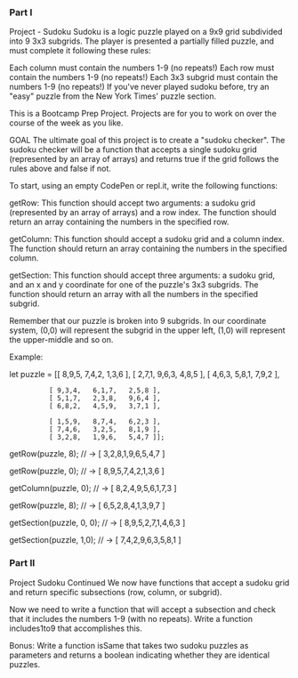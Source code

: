 ### Part I
Project - Sudoku
Sudoku is a logic puzzle played on a 9x9 grid subdivided into 9 3x3 subgrids. The player is presented a partially filled puzzle, and must complete it following these rules:

Each column must contain the numbers 1-9 (no repeats!)
Each row must contain the numbers 1-9 (no repeats!)
Each 3x3 subgrid must contain the numbers 1-9 (no repeats!)
If you've never played sudoku before, try an "easy" puzzle from the New York Times' puzzle section.

This is a Bootcamp Prep Project. Projects are for you to work on over the course of the week as you like.

GOAL
The ultimate goal of this project is to create a "sudoku checker". The sudoku checker will be a function that accepts a single sudoku grid (represented by an array of arrays) and returns true if the grid follows the rules above and false if not.

To start, using an empty CodePen or repl.it, write the following functions:

getRow: This function should accept two arguments: a sudoku grid (represented by an array of arrays) and a row index. The function should return an array containing the numbers in the specified row.

getColumn: This function should accept a sudoku grid and a column index. The function should return an array containing the numbers in the specified column.

getSection: This function should accept three arguments: a sudoku grid, and an x and y coordinate for one of the puzzle's 3x3 subgrids. The function should return an array with all the numbers in the specified subgrid.

Remember that our puzzle is broken into 9 subgrids. In our coordinate system, (0,0) will represent the subgrid in the upper left, (1,0) will represent the upper-middle and so on.

Example:

let puzzle = [[ 8,9,5,   7,4,2,   1,3,6 ],
              [ 2,7,1,   9,6,3,   4,8,5 ],
              [ 4,6,3,   5,8,1,   7,9,2 ],

              [ 9,3,4,   6,1,7,   2,5,8 ],
              [ 5,1,7,   2,3,8,   9,6,4 ],
              [ 6,8,2,   4,5,9,   3,7,1 ],

              [ 1,5,9,   8,7,4,   6,2,3 ],
              [ 7,4,6,   3,2,5,   8,1,9 ],
              [ 3,2,8,   1,9,6,   5,4,7 ]];


getRow(puzzle, 8);
// -> [ 3,2,8,1,9,6,5,4,7 ]

getRow(puzzle, 0);
// -> [ 8,9,5,7,4,2,1,3,6 ]

getColumn(puzzle, 0);
// -> [ 8,2,4,9,5,6,1,7,3 ]

getRow(puzzle, 8);
// -> [ 6,5,2,8,4,1,3,9,7 ]

getSection(puzzle, 0, 0);
// -> [ 8,9,5,2,7,1,4,6,3 ]

getSection(puzzle, 1,0);
// -> [ 7,4,2,9,6,3,5,8,1 ]

### Part II
Project Sudoku Continued
We now have functions that accept a sudoku grid and return specific subsections (row, column, or subgrid).

Now we need to write a function that will accept a subsection and check that it includes the numbers 1-9 (with no repeats). Write a function includes1to9 that accomplishes this.

Bonus:  Write a function isSame that takes two sudoku puzzles as parameters and returns a boolean indicating whether they are identical puzzles.